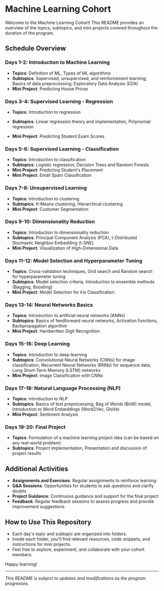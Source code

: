 # Machine Learning Cohort 

Welcome to the Machine Learning Cohort! This README provides an overview of the topics, subtopics, and mini projects covered throughout the duration of the program.

## Schedule Overview

### Days 1-2: Introduction to Machine Learning
- **Topics**: Definition of ML, Types of ML algorithms
- **Subtopics**: Supervised, unsupervised, and reinforcement learning; Basics of data preprocessing; Exploratory Data Analysis (EDA)
- **Mini Project**: Predicting House Prices

### Days 3-4: Supervised Learning - Regression
- **Topics**: Introduction to regression
- **Subtopics**: Linear regression theory and implementation, Polynomial regression

- **Mini Project**: Predicting Student Exam Scores

### Days 5-6: Supervised Learning - Classification
- **Topics**: Introduction to classification
- **Subtopics**: Logistic regression, Decision Trees and Random Forests
- **Mini Project**: Predicting Student's Placement
- **Mini Project**: Email Spam Classification

### Days 7-8: Unsupervised Learning
- **Topics**: Introduction to clustering
- **Subtopics**: K-Means clustering, Hierarchical clustering
- **Mini Project**: Customer Segmentation

### Days 9-10: Dimensionality Reduction
- **Topics**: Introduction to dimensionality reduction
- **Subtopics**: Principal Component Analysis (PCA), t-Distributed Stochastic Neighbor Embedding (t-SNE)
- **Mini Project**: Visualization of High-Dimensional Data

### Days 11-12: Model Selection and Hyperparameter Tuning
- **Topics**: Cross-validation techniques, Grid search and Random search for hyperparameter tuning
- **Subtopics**: Model selection criteria, Introduction to ensemble methods (Bagging, Boosting)
- **Mini Project**: Model Selection for Iris Classification

### Days 13-14: Neural Networks Basics
- **Topics**: Introduction to artificial neural networks (ANNs)
- **Subtopics**: Basics of feedforward neural networks, Activation functions, Backpropagation algorithm
- **Mini Project**: Handwritten Digit Recognition

### Days 15-16: Deep Learning
- **Topics**: Introduction to deep learning
- **Subtopics**: Convolutional Neural Networks (CNNs) for image classification, Recurrent Neural Networks (RNNs) for sequence data, Long Short-Term Memory (LSTM) networks
- **Mini Project**: Image Classification with CNNs

### Days 17-18: Natural Language Processing (NLP)
- **Topics**: Introduction to NLP
- **Subtopics**: Basics of text preprocessing, Bag of Words (BoW) model, Introduction to Word Embeddings (Word2Vec, GloVe)
- **Mini Project**: Sentiment Analysis

### Days 19-20: Final Project
- **Topics**: Formulation of a machine learning project idea (can be based on any real-world problem)
- **Subtopics**: Project implementation, Presentation and discussion of project results

## Additional Activities
- **Assignments and Exercises**: Regular assignments to reinforce learning
- **Q&A Sessions**: Opportunities for students to ask questions and clarify doubts
- **Project Guidance**: Continuous guidance and support for the final project
- **Feedback**: Regular feedback sessions to assess progress and provide improvement suggestions

## How to Use This Repository
- Each day's topic and subtopic are organized into folders.
- Inside each folder, you'll find relevant resources, code snippets, and instructions for mini projects.
- Feel free to explore, experiment, and collaborate with your cohort members.

Happy learning!

---
*This README is subject to updates and modifications as the program progresses.*

